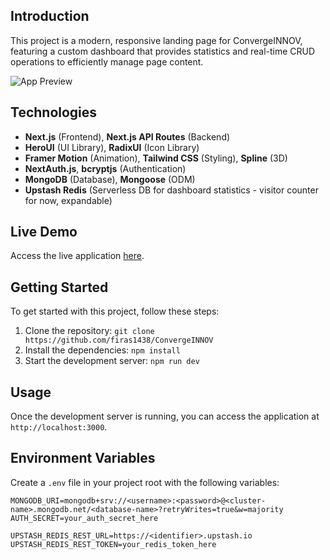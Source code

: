 ## Introduction

This project is a modern, responsive landing page for ConvergeINNOV, featuring a custom dashboard that provides statistics and real-time CRUD operations to efficiently manage page content. 

![App Preview](https://i.imgur.com/SC8nAMW.png)


## Technologies

- **Next.js** (Frontend), **Next.js API Routes** (Backend)
- **HeroUI** (UI Library), **RadixUI** (Icon Library)
- **Framer Motion** (Animation), **Tailwind CSS** (Styling), **Spline** (3D)
- **NextAuth.js**, **bcryptjs** (Authentication)
- **MongoDB** (Database), **Mongoose** (ODM)
- **Upstash Redis** (Serverless DB for dashboard statistics - visitor counter for now, expandable)

## Live Demo

Access the live application [here](https://convergeinnov.vercel.app).


## Getting Started

To get started with this project, follow these steps:

1. Clone the repository: `git clone https://github.com/firas1438/ConvergeINNOV`
2. Install the dependencies: `npm install`
3. Start the development server: `npm run dev`

## Usage

Once the development server is running, you can access the application at `http://localhost:3000`. 

## Environment Variables

Create a `.env` file in your project root with the following variables:

```env
MONGODB_URI=mongodb+srv://<username>:<password>@<cluster-name>.mongodb.net/<database-name>?retryWrites=true&w=majority
AUTH_SECRET=your_auth_secret_here

UPSTASH_REDIS_REST_URL=https://<identifier>.upstash.io
UPSTASH_REDIS_REST_TOKEN=your_redis_token_here
